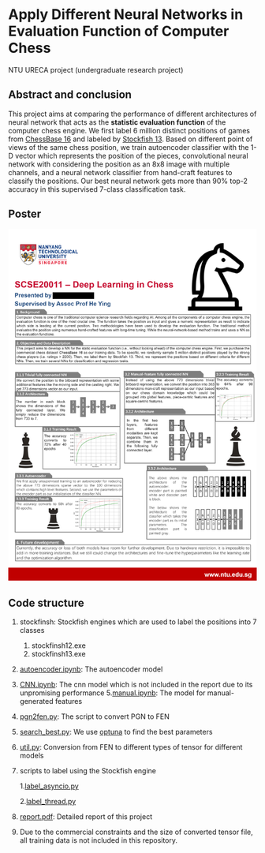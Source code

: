 # Apply Different Neural Networks in Evaluation Function of Computer Chess

NTU URECA project (undergraduate research project)

## Abstract and conclusion
This project aims at comparing the performance of different architectures 
of neural network that acts as the **statistic evaluation function** of 
the computer chess engine. We first label 6 million distinct positions of 
games from [ChessBase 16](https://shop.chessbase.com/en/products/chessbase_16_mega_package?ref=RF191-8I2RXB2L67) and labeled by 
[Stockfish 13](https://stockfishchess.org/blog/2021/stockfish-13/). Based on different point of views of the same
chess position, we train autoencoder classifier with the 1-D vector which represents the position of the pieces, convolutional neural network
with considering the position as an 8x8 image with multiple channels, and a neural network classifier from hand-craft features to classify the positions.
Our best neural network gets more than 90% top-2 accuracy in this supervised
7-class classification task.

## Poster

![plot](poster.png)

## Code structure
1. stockfinsh: Stockfish engines which are used to label the positions into 7 classes 
   1. stockfinsh12.exe
   2. stockfinsh13.exe
2. [autoencoder.ipynb](autoencoder.ipynb): The autoencoder model
3. [CNN.ipynb](CNN.ipynb): The cnn model which is not included in the report due to its unpromising performance
5.[manual.ipynb](manual.ipynb): The model for manual-generated features
4. [pgn2fen.py](pgn2fen.py): The script to convert PGN to FEN
5. [search_best.py](search_best.py): We use [optuna](https://optuna.org/) to find the best parameters
6. [util.py](util.py): Conversion from FEN to different types of tensor for different models
7. scripts to label using the Stockfish engine

   1.[label_asyncio.py](label_asyncio.py)

   2.[label_thread.py](label_thread.py)
8. [report.pdf](report.pdf): Detailed report of this project
9. Due to the commercial constraints and the size of converted tensor file, all training data is not included in this repository.

